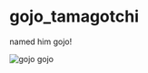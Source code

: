 # gojo_tamagotchi

named him gojo! 

![gojo gojo](https://github.com/retellretell/gojo_tamagotchi/assets/115375793/200a482d-0b80-4a3b-b0a0-a4d0ce7678f0)


